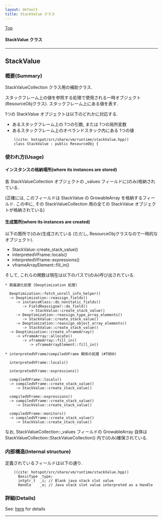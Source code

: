 ```yaml
---
layout: default
title: StackValue クラス 
---
```

[Top](../index.html)

#### StackValue クラス 



---
## <a name="noeGtoD4NP" id="noeGtoD4NP">StackValue</a>

### 概要(Summary)
StackValueCollection クラス用の補助クラス.

スタックフレーム上の値を参照する処理で使用される一時オブジェクト(ResourceObjクラス).
スタックフレーム上にある値を表す.

1つの StackValue オブジェクトは以下のどれかに対応する.

* あるスタックフレーム上の 1つの引数, または 1つの局所変数
* あるスタックフレーム上のオペランドスタック内にある 1つの値


```
    ((cite: hotspot/src/share/vm/runtime/stackValue.hpp))
    class StackValue : public ResourceObj {
```

### 使われ方(Usage)
#### インスタンスの格納場所(where its instances are stored)
各 StackValueCollection オブジェクトの _values フィールドに(のみ)格納されている.

(正確には, このフィールドは StackValue の GrowableArray を格納するフィールド.
この中に, その StackValueCollection 用の全ての StackValue オブジェクトが格納されている)

#### 生成箇所(where its instances are created)
以下の箇所で(のみ)生成されている
(ただし, ResourceObjクラスなので一時的なオブジェクト).

* StackValue::create_stack_value()
* interpretedVFrame::locals()
* interpretedVFrame::expressions()
* vframeArrayElement::fill_in()

そして, これらの関数は現在は以下のパスで(のみ)呼び出されている.

```
* 脱最適化処理 (Deoptimization 処理)

  Deoptimization::fetch_unroll_info_helper()
  -> Deoptimization::reassign_fields()
     -> instanceKlass::do_nonstatic_fields()
        -> FieldReassigner::do_field()
           -> StackValue::create_stack_value()
     -> Deoptimization::reassign_type_array_elements()
        -> StackValue::create_stack_value()
     -> Deoptimization::reassign_object_array_elements()
        -> StackValue::create_stack_value()
  -> Deoptimization::create_vframeArray()
     -> vframeArray::allocate()
        -> vframeArray::fill_in()
           -> vframeArrayElement::fill_in()

* interpretedVFrame/compiledVFrame 関係の処理 (#TODO)

  interpretedVFrame::locals()

  interpretedVFrame::expressions()
  
  compiledVFrame::locals()
  -> compiledVFrame::create_stack_value()
     -> StackValue::create_stack_value()
  
  compiledVFrame::expressions()
  -> compiledVFrame::create_stack_value()
     -> StackValue::create_stack_value()
  
  compiledVFrame::monitors()
  -> compiledVFrame::create_stack_value()
     -> StackValue::create_stack_value()
```

なお, StackValueCollection::_values フィールドの GrowableArray 自体は 
StackValueCollection::StackValueCollection() 内で(のみ)確保されている. 

### 内部構造(Internal structure)
定義されているフィールドは以下の通り.


```
    ((cite: hotspot/src/share/vm/runtime/stackValue.hpp))
      BasicType _type;
      intptr_t  _i; // Blank java stack slot value
      Handle    _o; // Java stack slot value interpreted as a Handle
```




### 詳細(Details)
See: [here](../doxygen/classStackValue.html) for details

---
